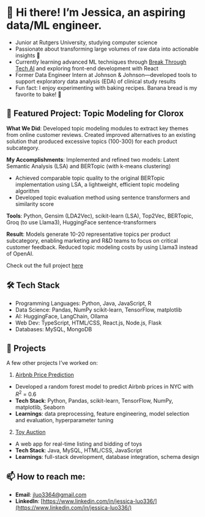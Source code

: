 # 🌻 Hi there! I’m Jessica, an aspiring data/ML engineer.
- Junior at Rutgers University, studying computer science
- Passionate about transforming large volumes of raw data into actionable insights 🌟 
- Currently learning advanced ML techniques through [Break Through Tech AI](https://www.breakthroughtech.org/) and exploring front-end development with React
- Former Data Engineer Intern at Johnson & Johnson—developed tools to support exploratory data analysis (EDA) of clinical study results
- Fun fact: I enjoy experimenting with baking recipes. Banana bread is my favorite to bake! 🍞

## 🎯 Featured Project: Topic Modeling for Clorox
**What We Did**: Developed topic modeling modules to extract key themes from online customer reviews. Created improved alternatives to an existing solution that produced excessive topics (100-300) for each product subcategory.

**My Accomplishments**: Implemented and refined two models: Latent Semantic Analysis (LSA) and BERTopic (with k-means clustering) 
- Achieved comparable topic quality to the original BERTopic implementation using LSA, a lightweight, efficient topic modeling algorithm
- Developed topic evaluation method using sentence transformers and similarity score

**Tools**: Python, Gensim (LDA2Vec), scikit-learn (LSA), Top2Vec, BERTopic, Groq (to use Llama3), HuggingFace sentence-transformers

**Result**: Models generate 10-20 representative topics per product subcategory, enabling marketing and R&D teams to focus on critical customer feedback. Reduced topic modeling costs by using Llama3 instead of OpenAI.

Check out the full project [here](https://github.com/jluo3364/BTT-Clorox-Company)

## 🛠️ Tech Stack
- Programming Languages: Python, Java, JavaScript, R
- Data Science: Pandas, NumPy scikit-learn, TensorFlow, matplotlib
- AI: HuggingFace, LangChain, Ollama
- Web Dev: TypeScript, HTML/CSS, React.js, Node.js, Flask
- Databases: MySQL, MongoDB

## 🚀 Projects
A few other projects I’ve worked on:
1. [Airbnb Price Prediction](https://github.com/jluo3364/airbnb-price)
  - Developed a random forest model to predict Airbnb prices in NYC with $R^2$ = 0.6
  - **Tech Stack**: Python, Pandas, scikit-learn, TensorFlow, NumPy, matplotlib, Seaborn
  - **Learnings**: data preprocessing, feature engineering, model selection and evaluation, hyperparameter tuning
2. [Toy Auction](https://github.com/jluo3364/toy-auction)
  - A web app for real-time listing and bidding of toys
  - **Tech Stack**: Java, MySQL, HTML/CSS, JavaScript
  - **Learnings**: full-stack development, database integration, schema design

## 📫 How to reach me: 
- **Email**: [jluo3364@gmail.com](jluo3364@gmail.com)
- **LinkedIn**: [https://www.linkedin.com/in/jessica-luo336/](https://www.linkedin.com/in/jessica-luo336/)
